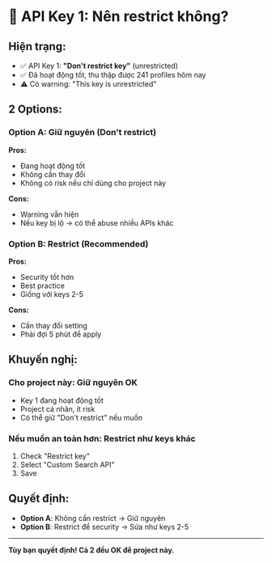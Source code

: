 # 🔐 API Key 1: Nên restrict không?

## Hiện trạng:
- ✅ API Key 1: **"Don't restrict key"** (unrestricted)
- ✅ Đã hoạt động tốt, thu thập được 241 profiles hôm nay
- ⚠️ Có warning: "This key is unrestricted"

## 2 Options:

### Option A: Giữ nguyên (Don't restrict)
**Pros:**
- Đang hoạt động tốt
- Không cần thay đổi
- Không có risk nếu chỉ dùng cho project này

**Cons:**
- Warning vẫn hiện
- Nếu key bị lộ → có thể abuse nhiều APIs khác

### Option B: Restrict (Recommended)
**Pros:**
- Security tốt hơn
- Best practice
- Giống với keys 2-5

**Cons:**
- Cần thay đổi setting
- Phải đợi 5 phút để apply

## Khuyến nghị:

### Cho project này: **Giữ nguyên OK**
- Key 1 đang hoạt động tốt
- Project cá nhân, ít risk
- Có thể giữ "Don't restrict" nếu muốn

### Nếu muốn an toàn hơn: **Restrict như keys khác**
1. Check "Restrict key"
2. Select "Custom Search API"  
3. Save

## Quyết định:
- **Option A**: Không cần restrict → Giữ nguyên
- **Option B**: Restrict để security → Sửa như keys 2-5

---

**Tùy bạn quyết định! Cả 2 đều OK để project này.**

